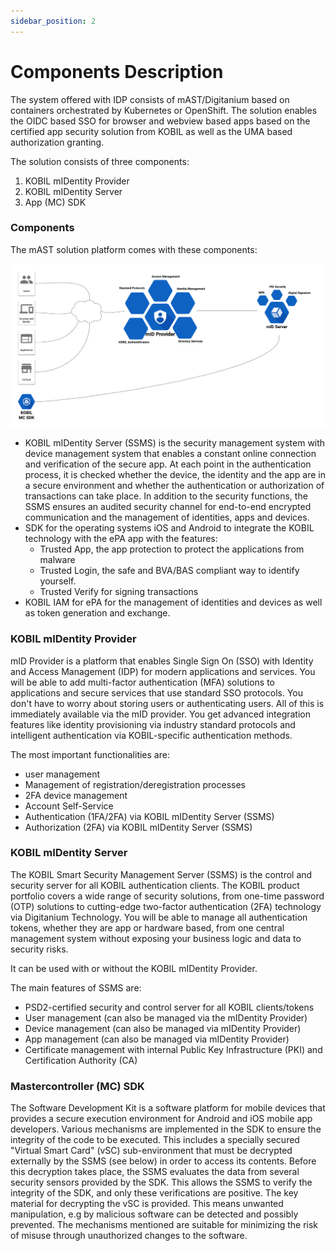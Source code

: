 ```yaml
---
sidebar_position: 2
---
```


#  Components Description

The system offered with IDP consists of mAST/Digitanium based on containers orchestrated by Kubernetes or OpenShift.
The solution enables the OIDC based SSO for browser and webview based apps based on the certified app security solution from KOBIL as well as the UMA based authorization granting.

The solution consists of three components:

   1. KOBIL mIDentity Provider
   1. KOBIL mIDentity Server
   1. App (MC) SDK

### Components

The mAST solution platform comes with these components:

![IAM-SSMS-SDK](DiagramArchitectureBusiness.png)  

  * KOBIL mIDentity Server (SSMS) is the security management system with device management system that enables a constant online connection and verification of the secure app. At each point in the authentication process, it is checked whether the device, the identity and the app are in a secure environment and whether the authentication or authorization of transactions can take place. In addition to the security functions, the SSMS ensures an audited security channel for end-to-end encrypted communication and the management of identities, apps and devices.
  * SDK for the operating systems iOS and Android to integrate the KOBIL technology with the ePA app with the features:
      * Trusted App, the app protection to protect the applications from malware
      * Trusted Login, the safe and BVA/BAS compliant way to identify yourself.
      * Trusted Verify for signing transactions
  * KOBIL IAM for ePA for the management of identities and devices as well as token generation and exchange.

###  KOBIL mIDentity Provider

mID Provider is a platform that enables Single Sign On (SSO) with Identity and Access Management (IDP) for modern applications and services. You will be able to add multi-factor authentication (MFA) solutions to applications and secure services that use standard SSO protocols. You don't have to worry about storing users or authenticating users. All of this is immediately available via the mID provider. You get advanced integration features like identity provisioning via industry standard protocols and intelligent authentication via KOBIL-specific authentication methods.

The most important functionalities are:

* user management
* Management of registration/deregistration processes
* 2FA device management
* Account Self-Service
* Authentication (1FA/2FA) via KOBIL mIDentity Server (SSMS)
* Authorization (2FA) via KOBIL mIDentity Server (SSMS)

### KOBIL mIDentity Server

The KOBIL Smart Security Management Server (SSMS) is the control and security server for all KOBIL authentication clients. The KOBIL product portfolio covers a wide range of security solutions, from one-time password (OTP) solutions to cutting-edge two-factor authentication (2FA) technology via Digitanium Technology. You will be able to manage all authentication tokens, whether they are app or hardware based, from one central management system without exposing your business logic and data to security risks.

It can be used with or without the KOBIL mIDentity Provider.

The main features of SSMS are:

* PSD2-certified security and control server for all KOBIL clients/tokens
* User management (can also be managed via the mIDentity Provider)
* Device management (can also be managed via mIDentity Provider)
* App management (can also be managed via mIDentity Provider)
* Certificate management with internal Public Key Infrastructure (PKI) and Certification Authority (CA)

### Mastercontroller (MC) SDK

The Software Development Kit is a software platform for mobile devices that provides a secure execution environment for Android and iOS mobile app developers. Various mechanisms are implemented in the SDK to ensure the integrity of the code to be executed. This includes a specially secured "Virtual Smart Card" (vSC) sub-environment that must be decrypted externally by the SSMS (see below) in order to access its contents. Before this decryption takes place, the SSMS evaluates the data from several security sensors provided by the SDK. This allows the SSMS to verify the integrity of the SDK, and only these verifications are positive. The key material for decrypting the vSC is provided. This means unwanted manipulation, e.g by malicious software can be detected and possibly prevented. The mechanisms mentioned are suitable for minimizing the risk of misuse through unauthorized changes to the software.
